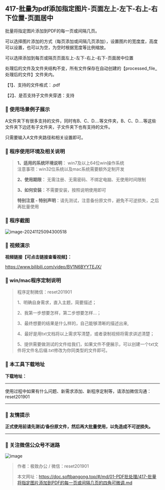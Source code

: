 ## 417-批量为pdf添加指定图片-页面左上-左下-右上-右下位置-页面居中

批量将指定图片添加到PDF的每一页或间隔几页。

可以选择图片添加的方式（每页添加或间隔几页添加），设置图片的宽度度，高度可以设置，也可以为空，为空时根据宽度等比例缩放。

可以选择添加到每页或隔页页面左上-左下-右上-右下-页面居中位置



处理后的文件及文件夹结构不变，所有文件保存在自动创建的【processed_file_处理后的文件】文件夹内。

【1】、支持的文件格式：.pdf  

【2】、是否支持子文件夹穿透：支持  



### 📑 使用场景例子展示

A文件夹下有很多支持的文件，同时有B、C、D....等文件夹，B、C、D....等这些文件夹下边还有子文件夹，子文件夹下也有支持的文件。

只需要输入A文件夹路径和相关设置即可。

### 📑 程序使用环境及相关说明

> **1、适用的系统环境说明**： win7及以上64位win操作系统  
> 注意事项：win32位系统以及mac系统需要额外定制开发  
>
> **2、使用期限**： 无需注册、无需密码、不绑定电脑、无使用时间限制  
>
> **3、如何安装**：不需要安装，按照说明使用即可  
>
> **特别注意 - 特别声明**：请先测试，注意备份原文件，避免不可逆损失，之后再批量使用

### 📑 程序截图

 ![image-20241125094300518](../../imags/image-20241125094300518.png)

### 📑 视频演示

**视频链接【可点击链接查看视频】：**

https://www.bilibili.com/video/BV1N6BYYTEJX/

### 📑 win/mac程序定制说明

> 程序定制微信：reset201901  
>
> 1、明确自身需求，直入主题，简要描述；
>
> 2、我第一步想要怎样，第二步想要怎样...； 
>
> 3、最终想要的结果是什么样的，自己能够清晰的描述出来,  
>
> 4、最好是用txt文档将以上需求写清楚，或者录制视频将需求讲述清楚；  
>
> 5、提供需要做测试的文件给我们，如果文件不便展示，可以创建一个txt文件将文件名后缀.txt修改为你同类型的文件即可。  

### 📑 本工具下载地址

**下载地址：**

------

使用过程中如果有什么问题、新需求添加、新程序定制等，请添加微信沟通：reset201901

------

### 📑 友情提示

**正式使用前请先测试/备份原文件，然后再大批量使用，以免造成不可逆损失。**

------

### 📑 关注微信公众号不迷路

![image](https://s2.loli.net/2024/11/02/tK9T7jxLcuv5rUk.png)

> 作者：极致办公  /  微信：reset201901
>
> 本文网址：https://doc.softbangong.top/#/md/01-PDF批处理/417-批量将指定图片添加到PDF的每一页或间隔几页的四角可微调.md